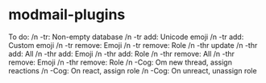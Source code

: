 # modmail-plugins

To do:
/n -tr: Non-empty database
/n -tr add: Unicode emoji
/n -tr add: Custom emoji
/n -tr remove: Emoji
/n -tr remove: Role
/n -thr update
/n -thr add: All
/n -thr add: Emoji
/n -thr add: Role
/n -thr remove: All
/n -thr remove: Emoji
/n -thr remove: Role
/n -Cog: Om new thread, assign reactions
/n -Cog: On react, assign role
/n -Cog: On unreact, unassign role

